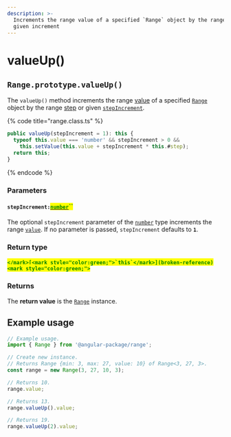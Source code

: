 ```yaml
---
description: >-
  Increments the range value of a specified `Range` object by the range step or
  given increment
---
```


# valueUp()

## `Range.prototype.valueUp()`

The `valueUp()` method increments the range [value](../properties/value.md#range.prototype.value) of a specified [`Range`](broken-reference) object by the range [step](../accessors/get-step.md#range.prototype.step) or given [`stepIncrement`](valueup.md#stepincrement-number).

{% code title="range.class.ts" %}
```typescript
public valueUp(stepIncrement = 1): this {
  typeof this.value === 'number' && stepIncrement > 0 &&
    this.setValue(this.value + stepIncrement * this.#step);
  return this;
}
```
{% endcode %}

### Parameters

#### `stepIncrement:`[<mark style="color:green;">`number`</mark>](https://www.typescriptlang.org/docs/handbook/basic-types.html#number)<mark style="color:green;">``</mark>

The optional `stepIncrement` parameter of the [`number`](https://developer.mozilla.org/en-US/docs/Web/JavaScript/Reference/Global\_Objects/Number) type increments the range [`value`](../properties/value.md#range.prototype.value). If no parameter is passed, `stepIncrement` defaults to **`1`**.

### Return type

#### <mark style="color:green;">``</mark>[<mark style="color:green;">`this`</mark>](broken-reference)<mark style="color:green;">``</mark>

### Returns

The **return value** is the [`Range`](broken-reference) instance.

## Example usage

```typescript
// Example usage.
import { Range } from '@angular-package/range';

// Create new instance.
// Returns Range {min: 3, max: 27, value: 10} of Range<3, 27, 3>.
const range = new Range(3, 27, 10, 3);

// Returns 10.
range.value;

// Returns 13.
range.valueUp().value;

// Returns 19.
range.valueUp(2).value;
```
